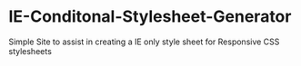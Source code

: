 # IE-Conditonal-Stylesheet-Generator
Simple Site to assist in creating a IE only style sheet for Responsive CSS stylesheets
